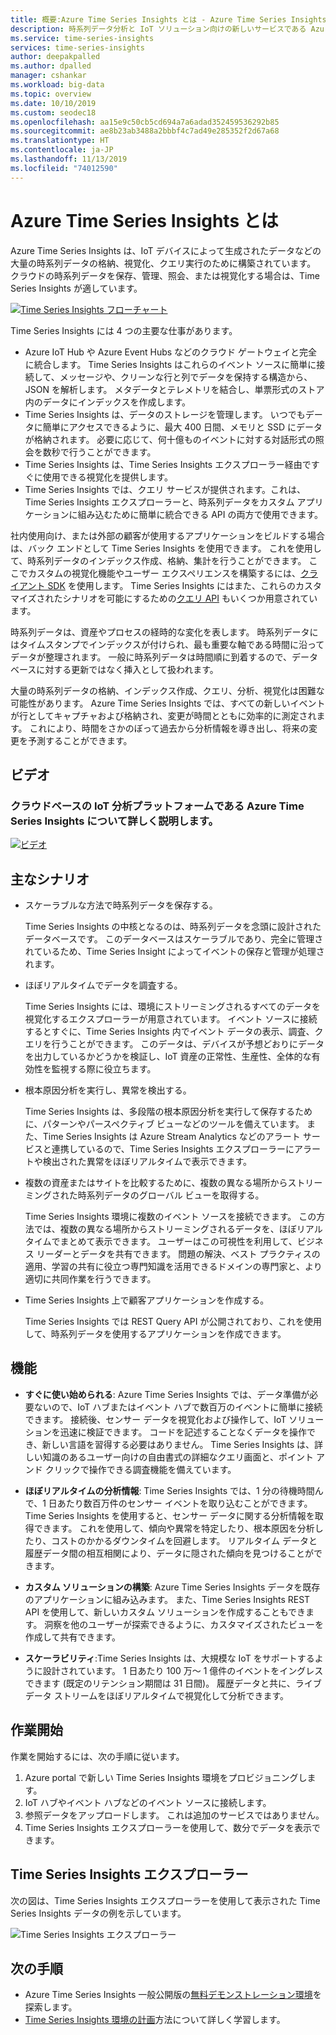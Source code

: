 ```yaml
---
title: 概要:Azure Time Series Insights とは - Azure Time Series Insights | Microsoft Docs
description: 時系列データ分析と IoT ソリューション向けの新しいサービスである Azure Time Series Insights の概要を説明します。
ms.service: time-series-insights
services: time-series-insights
author: deepakpalled
ms.author: dpalled
manager: cshankar
ms.workload: big-data
ms.topic: overview
ms.date: 10/10/2019
ms.custom: seodec18
ms.openlocfilehash: aa15e9c50cb5cd694a7a6adad352459536292b85
ms.sourcegitcommit: ae8b23ab3488a2bbbf4c7ad49e285352f2d67a68
ms.translationtype: HT
ms.contentlocale: ja-JP
ms.lasthandoff: 11/13/2019
ms.locfileid: "74012590"
---
```

# <a name="what-is-azure-time-series-insights"></a>Azure Time Series Insights とは

Azure Time Series Insights は、IoT デバイスによって生成されたデータなどの大量の時系列データの格納、視覚化、クエリ実行のために構築されています。 クラウドの時系列データを保存、管理、照会、または視覚化する場合は、Time Series Insights が適しています。 

[![Time Series Insights フローチャート](media/overview/time-series-insights-flowchart.png)](media/overview/time-series-insights-flowchart.png#lightbox)

Time Series Insights には 4 つの主要な仕事があります。

- Azure IoT Hub や Azure Event Hubs などのクラウド ゲートウェイと完全に統合します。 Time Series Insights はこれらのイベント ソースに簡単に接続して、メッセージや、クリーンな行と列でデータを保持する構造から、JSON を解析します。 メタデータとテレメトリを結合し、単票形式のストア内のデータにインデックスを作成します。
- Time Series Insights は、データのストレージを管理します。 いつでもデータに簡単にアクセスできるように、最大 400 日間、メモリと SSD にデータが格納されます。 必要に応じて、何十億ものイベントに対する対話形式の照会を数秒で行うことができます。
- Time Series Insights は、Time Series Insights エクスプローラー経由ですぐに使用できる視覚化を提供します。 
- Time Series Insights では、クエリ サービスが提供されます。これは、Time Series Insights エクスプローラーと、時系列データをカスタム アプリケーションに組み込むために簡単に統合できる API の両方で使用できます。

社内使用向け、または外部の顧客が使用するアプリケーションをビルドする場合は、バック エンドとして Time Series Insights を使用できます。 これを使用して、時系列データのインデックス作成、格納、集計を行うことができます。 ここでカスタムの視覚化機能やユーザー エクスペリエンスを構築するには、[クライアント SDK](https://github.com/microsoft/tsiclient/blob/master/docs/API.md) を使用します。 Time Series Insights にはまた、これらのカスタマイズされたシナリオを可能にするための[クエリ API](how-to-shape-query-json.md) もいくつか用意されています。

時系列データは、資産やプロセスの経時的な変化を表します。 時系列データにはタイムスタンプでインデックスが付けられ、最も重要な軸である時間に沿ってデータが整理されます。 一般に時系列データは時間順に到着するので、データベースに対する更新ではなく挿入として扱われます。

大量の時系列データの格納、インデックス作成、クエリ、分析、視覚化は困難な可能性があります。
Azure Time Series Insights では、すべての新しいイベントが行としてキャプチャおよび格納され、変更が時間とともに効率的に測定されます。 これにより、時間をさかのぼって過去から分析情報を導き出し、将来の変更を予測することができます。

## <a name="video"></a>ビデオ

### <a name="learn-more-about-azure-time-series-insights-the-cloud-based-iot-analytics-platformbr"></a>クラウドベースの IoT 分析プラットフォームである Azure Time Series Insights について詳しく説明します。</br>

[![ビデオ](https://img.youtube.com/vi/GaARrFfjoss/0.jpg)](https://www.youtube.com/watch?v=GaARrFfjoss)

## <a name="primary-scenarios"></a>主なシナリオ

- スケーラブルな方法で時系列データを保存する。 

   Time Series Insights の中核となるのは、時系列データを念頭に設計されたデータベースです。 このデータベースはスケーラブルであり、完全に管理されているため、Time Series Insight によってイベントの保存と管理が処理されます。

- ほぼリアルタイムでデータを調査する。 

   Time Series Insights には、環境にストリーミングされるすべてのデータを視覚化するエクスプローラーが用意されています。 イベント ソースに接続するとすぐに、Time Series Insights 内でイベント データの表示、調査、クエリを行うことができます。 このデータは、デバイスが予想どおりにデータを出力しているかどうかを検証し、IoT 資産の正常性、生産性、全体的な有効性を監視する際に役立ちます。 

- 根本原因分析を実行し、異常を検出する。

   Time Series Insights は、多段階の根本原因分析を実行して保存するために、パターンやパースペクティブ ビューなどのツールを備えています。 また、Time Series Insights は Azure Stream Analytics などのアラート サービスと連携しているので、Time Series Insights エクスプローラーにアラートや検出された異常をほぼリアルタイムで表示できます。 

- 複数の資産またはサイトを比較するために、複数の異なる場所からストリーミングされた時系列データのグローバル ビューを取得する。

   Time Series Insights 環境に複数のイベント ソースを接続できます。 この方法では、複数の異なる場所からストリーミングされるデータを、ほぼリアルタイムでまとめて表示できます。 ユーザーはこの可視性を利用して、ビジネス リーダーとデータを共有できます。 問題の解決、ベスト プラクティスの適用、学習の共有に役立つ専門知識を活用できるドメインの専門家と、より適切に共同作業を行うできます。

- Time Series Insights 上で顧客アプリケーションを作成する。 

   Time Series Insights では REST Query API が公開されており、これを使用して、時系列データを使用するアプリケーションを作成できます。

## <a name="capabilities"></a>機能

- **すぐに使い始められる**: Azure Time Series Insights では、データ準備が必要ないので、IoT ハブまたはイベント ハブで数百万のイベントに簡単に接続できます。 接続後、センサー データを視覚化および操作して、IoT ソリューションを迅速に検証できます。 コードを記述することなくデータを操作でき、新しい言語を習得する必要はありません。 Time Series Insights は、詳しい知識のあるユーザー向けの自由書式の詳細なクエリ画面と、ポイント アンド クリックで操作できる調査機能を備えています。

- **ほぼリアルタイムの分析情報**: Time Series Insights では、1 分の待機時間んで、1 日あたり数百万件のセンサー イベントを取り込むことができます。 Time Series Insights を使用すると、センサー データに関する分析情報を取得できます。 これを使用して、傾向や異常を特定したり、根本原因を分析したり、コストのかかるダウンタイムを回避します。 リアルタイム データと履歴データ間の相互相関により、データに隠された傾向を見つけることができます。

- **カスタム ソリューションの構築**: Azure Time Series Insights データを既存のアプリケーションに組み込みます。 また、Time Series Insights REST API を使用して、新しいカスタム ソリューションを作成することもできます。 洞察を他のユーザーが探索できるように、カスタマイズされたビューを作成して共有できます。

- **スケーラビリティ**:Time Series Insights は、大規模な IoT をサポートするように設計されています。 1 日あたり 100 万～ 1 億件のイベントをイングレスできます (既定のリテンション期間は 31 日間)。 履歴データと共に、ライブ データ ストリームをほぼリアルタイムで視覚化して分析できます。

## <a name="get-started"></a>作業開始

作業を開始するには、次の手順に従います。

1. Azure portal で新しい Time Series Insights 環境をプロビジョニングします。
1. IoT ハブやイベント ハブなどのイベント ソースに接続します。 
1. 参照データをアップロードします。 これは追加のサービスではありません。
1. Time Series Insights エクスプローラーを使用して、数分でデータを表示できます。

## <a name="time-series-insights-explorer"></a>Time Series Insights エクスプローラー

次の図は、Time Series Insights エクスプローラーを使用して表示された Time Series Insights データの例を示しています。

![Time Series Insights エクスプローラー](media/time-series-insights-explorer/explorer4.png)

## <a name="next-steps"></a>次の手順

- Azure Time Series Insights 一般公開版の[無料デモンストレーション環境](./time-series-quickstart.md)を探索します。
- [Time Series Insights 環境の計画](time-series-insights-environment-planning.md)方法について詳しく学習します。

